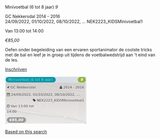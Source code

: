 Minivoetbal (6 tot 8 jaar) *9*

GC Nekkersdal 2014 - 2016  
24/09/2022, 01/10/2022, 08/10/2022, ... NEK2223\_KIDSMinivoetbal1  

Van 13:00 tot 14:00

*€85,00*

  

  

Oefen onder begeleiding van een ervaren sportanimator de coolste tricks met de bal en leef je in groep uit tijdens de voetbalwedstrijd aan 't eind van de les.

[Inschrijven](https://tickets.vgc.be/activity/subscribe/NEK2223_KIDSMinivoetbal1)

![](81777.png)

[Based on this search](https://tickets.vgc.be/activity/index?&vrijeplaatsen=1&Age%5B%5D=4%2C6&entity=241)